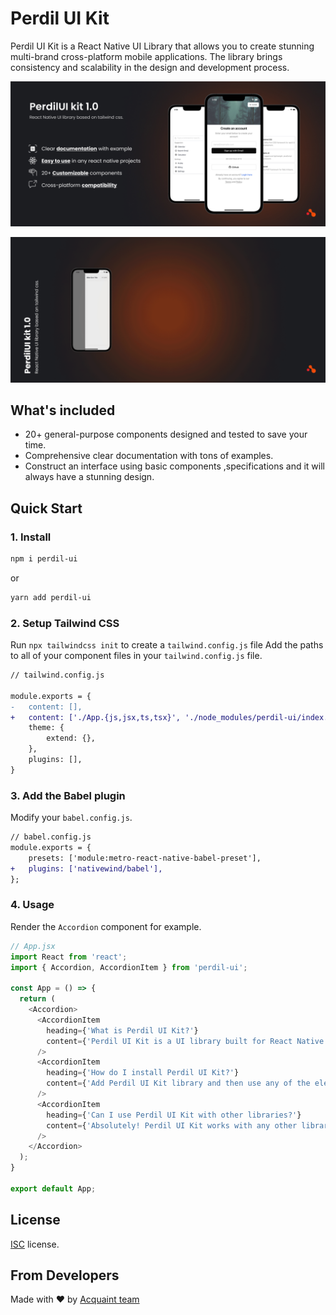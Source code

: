 # Perdil UI Kit

Perdil UI Kit is a React Native UI Library that allows you to create stunning multi-brand cross-platform mobile applications. The library brings consistency and scalability in the design and development process.

![Perdil UI Material](./images/perdil-ui-material.jpg)

![Perdil UI Material GIF](./images/perdil-ui-material.gif)

## What's included
- 20+ general-purpose components designed and tested to save your time.
- Comprehensive clear documentation with tons of examples.
- Construct an interface using basic components ,specifications and it will always have a stunning design.

## Quick Start
### 1. Install
```bash
npm i perdil-ui
```
or
```bash
yarn add perdil-ui
```

### 2. Setup Tailwind CSS
Run `npx tailwindcss init` to create a `tailwind.config.js` file
Add the paths to all of your component files in your `tailwind.config.js` file.

```diff
// tailwind.config.js

module.exports = {
-   content: [],
+   content: ['./App.{js,jsx,ts,tsx}', './node_modules/perdil-ui/index.{js,jsx,ts,tsx}', './node_modules/perdil-ui/src/components/*.{js,jsx,ts,tsx}', './node_modules/perdil-ui/src/components/**/*.{js,jsx,ts,tsx}'],
    theme: {
        extend: {},
    },
    plugins: [],
}
```

### 3. Add the Babel plugin
Modify your `babel.config.js`.

```diff
// babel.config.js
module.exports = {
    presets: ['module:metro-react-native-babel-preset'],
+   plugins: ['nativewind/babel'],
};
```

### 4. Usage
Render the `Accordion` component for example.

```javascript
// App.jsx
import React from 'react';
import { Accordion, AccordionItem } from 'perdil-ui';

const App = () => {
  return (
    <Accordion>
      <AccordionItem
        heading={'What is Perdil UI Kit?'}
        content={'Perdil UI Kit is a UI library built for React Native using TailwindCSS.'}
      />
      <AccordionItem
        heading={'How do I install Perdil UI Kit?'}
        content={'Add Perdil UI Kit library and then use any of the elements into your project.'}
      />
      <AccordionItem
        heading={'Can I use Perdil UI Kit with other libraries?'}
        content={'Absolutely! Perdil UI Kit works with any other library.'}
      />
    </Accordion>
  );
}

export default App;
```

## License
[ISC](https://github.com/acquaint-softtech/perdilUI/blob/main/LICENSE.txt) license.

## From Developers
Made with ❤️ by [Acquaint team](https://acquaintsoft.com/)

